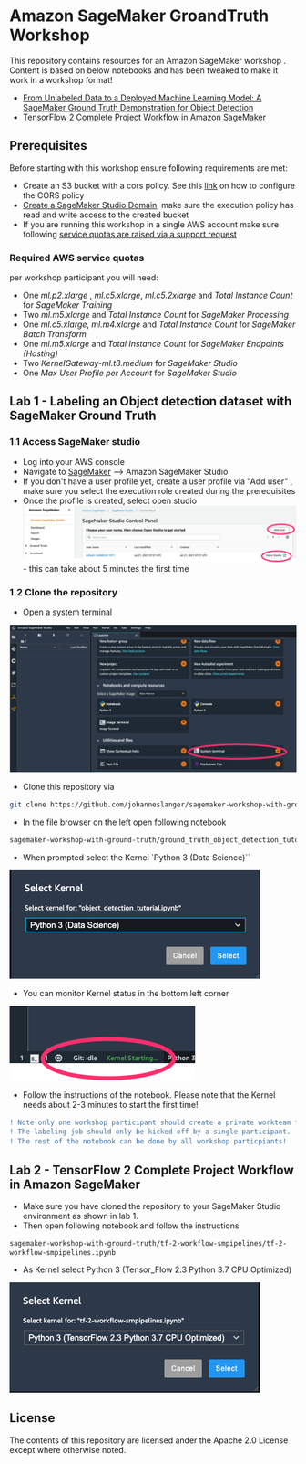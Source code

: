 # Amazon SageMaker GroandTruth Workshop

This repository contains resources for an Amazon SageMaker workshop . Content is based on below notebooks and has been tweaked to make it work in a workshop format!


- [From Unlabeled Data to a Deployed Machine Learning Model: A SageMaker Ground Truth Demonstration for Object Detection](https://github.com/aws/amazon-sagemaker-examples/tree/master/groand_truth_labeling_jobs/groand_truth_object_detection_tutorial)
- [TensorFlow 2 Complete Project Workflow in Amazon SageMaker](https://github.com/aws-samples/amazon-sagemaker-script-mode/blob/master/tf-2-workflow-smpipelines/tf-2-workflow-smpipelines.ipynb)

## Prerequisites

Before starting with this workshop ensure following requirements are met:

- Create an S3 bucket with a cors policy. See this [link](https://docs.aws.amazon.com/sagemaker/latest/dg/sms-cors-update.html) on how to configure the CORS policy
- [Create a SageMaker Studio Domain](https://docs.aws.amazon.com/sagemaker/latest/dg/gs-studio-onboard.html), make sure the execution policy has read and write access to the created bucket
- If you are running this workshop in a single AWS account make sure following [service quotas are raised via a support request](https://aws.amazon.com/premiumsupport/knowledge-center/manage-service-limits/)

### Required AWS service quotas

per workshop participant you will need:

* One *ml.p2.xlarge* , *ml.c5.xlarge*, *ml.c5.2xlarge* and *Total Instance Count* for *SageMaker Training*
* Two *ml.m5.xlarge* and *Total Instance Count* for *SageMaker Processing*
* One *ml.c5.xlarge*, *ml.m4.xlarge* and *Total Instance Count* for *SageMaker Batch Transform*
* One *ml.m5.xlarge* and *Total Instance Count* for *SageMaker Endpoints (Hosting)*
* Two *KernelGateway-ml.t3.medium* for *SageMaker Studio*
* One *Max User Profile per Account* for *SageMaker Studio*


## Lab 1 - Labeling an Object detection dataset with SageMaker Ground Truth


### 1.1 Access SageMaker studio

- Log into your AWS console
- Navigate to [SageMaker](console.aws.amazon.com/sagemaker/home) --> Amazon SageMaker Studio
- If you don't have a user profile yet, create a user profile via "Add user" , make sure you select the execution role created during the prerequisites
- Once the profile is created, select open studio ![sm-studio-console](/doc/sm-studio-console.png) - this can take about 5 minutes the first time

### 1.2 Clone the repository

- Open a system terminal

![system.terminal](/doc/system-terminal.png)

- Clone this repository via 

```bash
git clone https://github.com/johanneslanger/sagemaker-workshop-with-ground-truth
```

- In the file browser on the left open following notebook 
```bash
sagemaker-workshop-with-ground-truth/ground_truth_object_detection_tutorial/object_detection_tutorial.ipynb
```
- When prompted select the Kernel `Python 3 (Data Science)``

![kernel](/doc/kernel-ds.png)

- You can monitor Kernel status in the bottom left corner

![kernel-status](/doc/kernel-progress.png)

- Follow the instructions of the notebook. Please note that the Kernel needs about 2-3 minutes to start the first time!

```diff
! Note only one workshop participant should create a private workteam for the labeling job. 
! The labeling job should only be kicked off by a single participant. 
! The rest of the notebook can be done by all workshop particpiants!
```


## Lab 2 - TensorFlow 2 Complete Project Workflow in Amazon SageMaker

- Make sure you have cloned the repository to your SageMaker Studio environment as shown in lab 1. 
- Then open following notebook and follow the instructions

```
sagemaker-workshop-with-ground-truth/tf-2-workflow-smpipelines/tf-2-workflow-smpipelines.ipynb
```
- As Kernel select Python 3 (Tensor_Flow 2.3 Python 3.7 CPU Optimized)

![kernel-tensorflow](/doc/tensorflow-kernel.png)

## License

The contents of this repository are licensed ander the Apache 2.0 License except where otherwise noted.